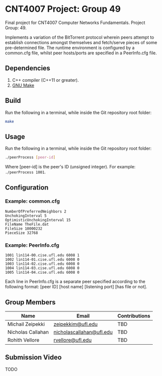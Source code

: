 # CNT4007 Project: Group 49
Final project for CNT4007 Computer Networks Fundamentals.
Project Group: 49.

Implements a variation of the BitTorrent protocol wherein peers attempt to
establish connections amongst themselves and fetch/serve pieces of some
pre-determined file. The runtime environment is configured by a common.cfg file,
whilst peer hosts/ports are specified in a PeerInfo.cfg file.

## Dependencies
1. C++ compiler (C++11 or greater).
2. [GNU Make](https://www.gnu.org/software/make/)

## Build
Run the following in a terminal, while inside the Git repository root folder:
```bash
make
```

## Usage
Run the following in a terminal, while inside the Git repository root folder:
```bash
./peerProcess [peer-id]
```
Where [peer-id] is the peer's ID (unsigned integer). For example: `./peerProcess 1001`.

## Configuration
### Example: common.cfg
```
NumberOfPreferredNeighbors 2
UnchokingInterval 5
OptimisticUnchokingInterval 15
FileName TheFile.dat
FileSize 10000232
PieceSize 32768
```

### Example: PeerInfo.cfg
```
1001 lin114-00.cise.ufl.edu 6008 1
1002 lin114-01.cise.ufl.edu 6008 0
1003 lin114-02.cise.ufl.edu 6008 0
1004 lin114-03.cise.ufl.edu 6008 0
1005 lin114-04.cise.ufl.edu 6008 0
```

Each line in PeerInfo.cfg is a separate peer specified according to the
following format:
[peer ID] [host name] [listening port] [has file or not].

## Group Members
| Name              | Email                    | Contributions |
|-------------------|--------------------------|---------------|
| Michail Zeipekki  | zeipekkim@ufl.edu        | TBD           |
| Nicholas Callahan | nicholascallahan@ufl.edu | TBD           |
| Rohith Vellore    | rvellore@ufl.edu         | TBD           |

## Submission Video
TODO
